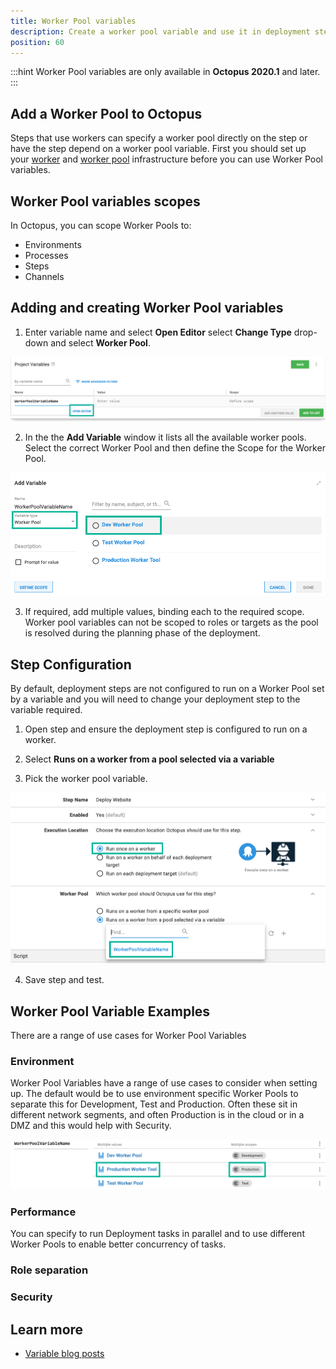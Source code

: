 ```yaml
---
title: Worker Pool variables
description: Create a worker pool variable and use it in deployment steps
position: 60
---
```

:::hint
Worker Pool variables are only available in **Octopus 2020.1** and later.
:::

## Add a Worker Pool to Octopus

Steps that use workers can specify a worker pool directly on the step or have the step depend on a worker pool variable.  First you should set up your [worker](/docs/infrastructure/workers/index.md) and [worker pool](/docs/infrastructure/workers/worker-pools.md) infrastructure before you can use Worker Pool variables.

## Worker Pool variables scopes

In Octopus, you can scope Worker Pools to:

- Environments
- Processes
- Steps
- Channels

## Adding and creating Worker Pool variables

1. Enter variable name and select **Open Editor** select **Change Type** drop-down and select **Worker Pool**.

![addworkerpoolvariable](images/workerpoolvariable-add.png "width=500")

2. In the the **Add Variable** window it lists all the available worker pools. Select the correct Worker Pool and then define the Scope for the Worker Pool. 

![addworkerpoolvariable](images/workerpoolvariable-changetype.png "width=500")

3. If required, add multiple values, binding each to the required scope. Worker pool variables can not be scoped to roles or targets as the pool is resolved during the planning phase of the deployment.

## Step Configuration

By default, deployment steps are not configured to run on a Worker Pool set by a variable and you will need to change your deployment step to the variable required.

1. Open step and ensure the deployment step is configured to run on a worker.

2. Select **Runs on a worker from a pool selected via a variable**

3. Pick the worker pool variable.

![addworkerpoolvariable](images/workerpoolvariable-selection.png "width=500")

4. Save step and test.

## Worker Pool Variable Examples

There are a range of use cases for Worker Pool Variables

### Environment

Worker Pool Variables have a range of use cases to consider when setting up. The default would be to use environment specific Worker Pools to separate this for Development, Test and Production. Often these sit in different network segments, and often Production is in the cloud or in a DMZ and this would help with Security.

![addworkerpoolvariable](images/workerpoolvariable-environments.png "width=500")

### Performance

You can specify to run Deployment tasks in parallel and to use different Worker Pools to enable better concurrency of tasks.

### Role separation

### Security


## Learn more

- [Variable blog posts](https://octopus.com/blog/tag/variables)